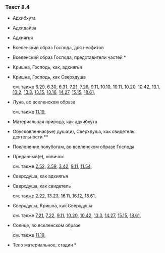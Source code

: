 ### Текст 8.4
	
- Адхибхута

	
- Адхидайва

	
- Адхиягья

	
- Вселенский образ Господа, для неофитов

	
- Вселенский образ Господа, представители частей *

	
- Кришна, Господь, как, адхиягья

	
- Кришна, Господь, как Сверхдуша

	см. также  [6.29](../06/0629.md),  [6.30](../06/0630.md),  [6.31](../06/0631.md),  [7.21](../07/0721.md),  [7.26](../07/0726.md),  [9.11](../09/0911.md),  [10.10](../10/1010.md),  [10.11](../10/1011.md),  [10.20](../10/1020.md),  [10.42](../10/1042.md),  [13.1](../13/1301.md),  [13.2](../13/1302.md),  [13.3](../13/1303.md),  [13.15](../13/1315.md),  [13.16](../13/1316.md),  [14.27](../14/1427.md),  [15.15](../15/1515.md),  [18.61](../18/1861.md), 
	
- Луна, во вселенском образе

	см. также  [11.19](../11/1119.md), 
	
- Материальная природа, как адхибхута

	
- Обусловленная(ые) душа(и), Сверхдуша, как свидетель деятельности **

	
- Поклонение полубогам, во вселенском образе Господа

	
- Преданный(е), новичок

	см. также  [2.52](../02/0252.md),  [2.59](../02/0259.md),  [3.42](../03/0342.md),  [9.11](../09/0911.md),  [11.54](../11/1154.md), 
	
- Сверхдуша, как адхиягья

	
- Сверхдуша, как свидетель

	см. также  [2.22](../02/0222.md),  [13.23](../13/1323.md),  [16.11](../16/1611.md),  [16.12](../16/1612.md),  [18.61](../18/1861.md), 
	
- Сверхдуша, Кришна, как Сверхдуша

	см. также  [7.21](../07/0721.md),  [7.22](../07/0722.md),  [9.11](../09/0911.md),  [10.20](../10/1020.md),  [10.42](../10/1042.md),  [13.3](../13/1303.md),  [14.27](../14/1427.md),  [15.15](../15/1515.md),  [18.61](../18/1861.md), 
	
- Солнце, во вселенском образе

	см. также  [11.19](../11/1119.md), 
	
- Тело материальное, стадии *

